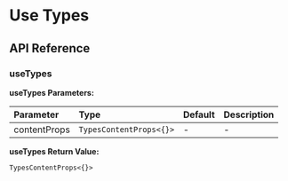 # Use Types

[//]: types.ts '<-- Autogenerated By (do not edit the following markdown directly)'

## API Reference

### useTypes

**useTypes Parameters:**

| Parameter    | Type                    | Default | Description |
| :----------- | :---------------------- | :------ | :---------- |
| contentProps | `TypesContentProps<{}>` | -       | -           |

**useTypes Return Value:**

`TypesContentProps<{}>`
